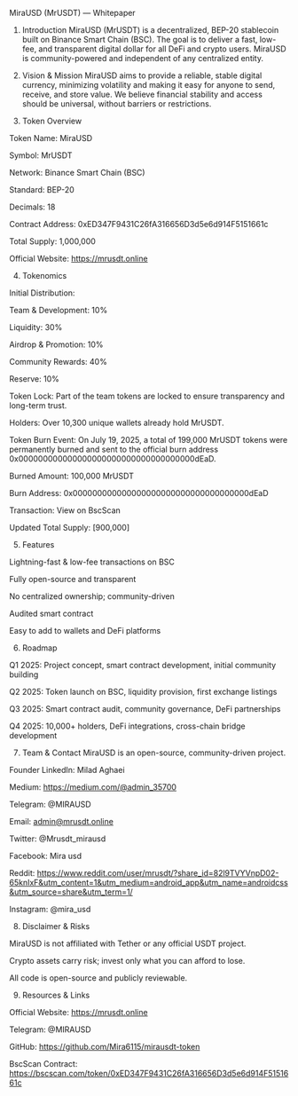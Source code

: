 MiraUSD (MrUSDT) — Whitepaper

1. Introduction
MiraUSD (MrUSDT) is a decentralized, BEP-20 stablecoin built on Binance Smart Chain (BSC). The goal is to deliver a fast, low-fee, and transparent digital dollar for all DeFi and crypto users. MiraUSD is community-powered and independent of any centralized entity.

2. Vision & Mission
MiraUSD aims to provide a reliable, stable digital currency, minimizing volatility and making it easy for anyone to send, receive, and store value. We believe financial stability and access should be universal, without barriers or restrictions.

3. Token Overview

Token Name: MiraUSD

Symbol: MrUSDT

Network: Binance Smart Chain (BSC)

Standard: BEP-20

Decimals: 18

Contract Address: 0xED347F9431C26fA316656D3d5e6d914F5151661c

Total Supply: 1,000,000

Official Website: https://mrusdt.online

4. Tokenomics

Initial Distribution:

Team & Development: 10%

Liquidity: 30%

Airdrop & Promotion: 10%

Community Rewards: 40%

Reserve: 10%

Token Lock:
Part of the team tokens are locked to ensure transparency and long-term trust.

Holders:
Over 10,300 unique wallets already hold MrUSDT.

Token Burn Event:
On July 19, 2025, a total of 199,000 MrUSDT tokens were permanently burned and sent to the official burn address 0x000000000000000000000000000000000000dEaD.

Burned Amount: 100,000 MrUSDT

Burn Address: 0x000000000000000000000000000000000000dEaD

Transaction: View on BscScan

Updated Total Supply: [900,000]

5. Features

Lightning-fast & low-fee transactions on BSC

Fully open-source and transparent

No centralized ownership; community-driven

Audited smart contract

Easy to add to wallets and DeFi platforms

6. Roadmap

Q1 2025: Project concept, smart contract development, initial community building

Q2 2025: Token launch on BSC, liquidity provision, first exchange listings

Q3 2025: Smart contract audit, community governance, DeFi partnerships

Q4 2025: 10,000+ holders, DeFi integrations, cross-chain bridge development

7. Team & Contact
MiraUSD is an open-source, community-driven project.

Founder LinkedIn: Milad Aghaei

Medium: https://medium.com/@admin_35700

Telegram: @MIRAUSD

Email: admin@mrusdt.online

Twitter: @Mrusdt_mirausd

Facebook: Mira usd

Reddit: https://www.reddit.com/user/mrusdt/?share_id=82l9TVYVnpD02-65knIxF&utm_content=1&utm_medium=android_app&utm_name=androidcss&utm_source=share&utm_term=1/

Instagram: @mira_usd

8. Disclaimer & Risks

MiraUSD is not affiliated with Tether or any official USDT project.

Crypto assets carry risk; invest only what you can afford to lose.

All code is open-source and publicly reviewable.

9. Resources & Links

Official Website: https://mrusdt.online

Telegram: @MIRAUSD

GitHub: https://github.com/Mira6115/mirausdt-token

BscScan Contract: https://bscscan.com/token/0xED347F9431C26fA316656D3d5e6d914F5151661c

